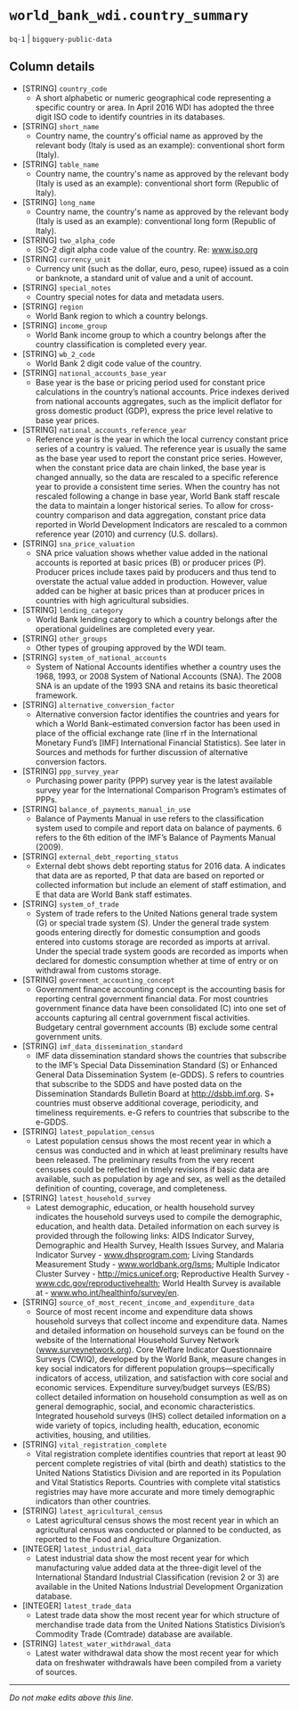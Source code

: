 # `world_bank_wdi.country_summary`
`bq-1` | `bigquery-public-data`

## Column details
* [STRING]    `country_code`
  - A short alphabetic or numeric geographical code representing a specific country or area. In April 2016 WDI has adopted the three digit ISO code to identify countries in its databases.
* [STRING]    `short_name`
  - Country name, the country's official name as approved by the relevant body (Italy is used as an example): conventional short form (Italy).
* [STRING]    `table_name`
  - Country name, the country's name as approved by the relevant body (Italy is used as an example): conventional short form (Republic of Italy).
* [STRING]    `long_name`
  - Country name, the country's name as approved by the relevant body (Italy is used as an example): conventional long form (Republic of Italy).
* [STRING]    `two_alpha_code`
  - ISO-2 digit alpha code value of the country. Re: www.iso.org
* [STRING]    `currency_unit`
  - Currency unit (such as the dollar, euro, peso, rupee) issued as a coin or banknote, a standard unit of value and a unit of account.
* [STRING]    `special_notes`
  - Country special notes for data and metadata users.
* [STRING]    `region`
  - World Bank region to which a country belongs.
* [STRING]    `income_group`
  - World Bank income group to which a country belongs after the country classification is completed every year.
* [STRING]    `wb_2_code`
  - World Bank 2 digit code value of the country.
* [STRING]    `national_accounts_base_year`
  - Base year is the base or pricing period used for constant price calculations in the country’s national accounts. Price indexes derived from national accounts aggregates, such as the implicit deflator for gross domestic product (GDP), express the price level relative to base year prices.
* [STRING]    `national_accounts_reference_year`
  - Reference year is the year in which the local currency constant price series of a country is valued. The reference year is usually the same as the base year used to report the constant price series. However, when the constant price data are chain linked, the base year is changed annually, so the data are rescaled to a specific reference year to provide a consistent time series. When the country has not rescaled following a change in base year, World Bank staff rescale the data to maintain a longer historical series. To allow for cross-country comparison and data aggregation, constant price data reported in World Development Indicators are rescaled to a common reference year (2010) and currency (U.S. dollars).
* [STRING]    `sna_price_valuation`
  - SNA price valuation shows whether value added in the national accounts is reported at basic prices (B) or producer prices (P). Producer prices include taxes paid by producers and thus tend to overstate the actual value added in production. However, value added can be higher at basic prices than at producer prices in countries with high agricultural subsidies.
* [STRING]    `lending_category`
  - World Bank lending category to which a country belongs after the operational guidelines are completed every year.
* [STRING]    `other_groups`
  - Other types of grouping approved by the WDI team.
* [STRING]    `system_of_national_accounts`
  - System of National Accounts identifies whether a country uses the 1968, 1993, or 2008 System of National Accounts (SNA). The 2008 SNA is an update of the 1993 SNA and retains its basic theoretical framework.
* [STRING]    `alternative_conversion_factor`
  - Alternative conversion factor identifies the countries and years for which a World Bank–estimated conversion factor has been used in place of the official exchange rate (line rf in the International Monetary Fund’s [IMF] International Financial Statistics). See later in Sources and methods for further discussion of alternative conversion factors.
* [STRING]    `ppp_survey_year`
  - Purchasing power parity (PPP) survey year is the latest available survey year for the International Comparison Program’s estimates of PPPs.
* [STRING]    `balance_of_payments_manual_in_use`
  - Balance of Payments Manual in use refers to the classification system used to compile and report data on balance of payments. 6 refers to the 6th edition of the IMF’s Balance of Payments Manual (2009).
* [STRING]    `external_debt_reporting_status`
  - External debt shows debt reporting status for 2016 data. A indicates that data are as reported, P that data are based on reported or collected information but include an element of staff estimation, and E that data are World Bank staff estimates.
* [STRING]    `system_of_trade`
  - System of trade refers to the United Nations general trade system (G) or special trade system (S). Under the general trade system goods entering directly for domestic consumption and goods entered into customs storage are recorded as imports at arrival. Under the special trade system goods are recorded as imports when declared for domestic consumption whether at time of entry or on withdrawal from customs storage.
* [STRING]    `government_accounting_concept`
  - Government finance accounting concept is the accounting basis for reporting central government financial data. For most countries government finance data have been consolidated (C) into one set of accounts capturing all central government fiscal activities. Budgetary central government accounts (B) exclude some central government units.
* [STRING]    `imf_data_dissemination_standard`
  - IMF data dissemination standard shows the countries that subscribe to the IMF’s Special Data Dissemination Standard (S) or Enhanced General Data Dissemination System (e-GDDS). S refers to countries that subscribe to the SDDS and have posted data on the Dissemination Standards Bulletin Board at http://dsbb.imf.org. S+ countries must observe additional coverage, periodicity, and timeliness requirements. e-G refers to countries that subscribe to the e-GDDS.
* [STRING]    `latest_population_census`
  - Latest population census shows the most recent year in which a census was conducted and in which at least preliminary results have been released. The preliminary results from the very recent censuses could be reflected in timely revisions if basic data are available, such as population by age and sex, as well as the detailed definition of counting, coverage, and completeness.
* [STRING]    `latest_household_survey`
  - Latest demographic, education, or health household survey indicates the household surveys used to compile the demographic, education, and health data. Detailed information on each survey is provided through the following links:  AIDS Indicator Survey, Demographic and Health Survey, Health Issues Survey, and Malaria Indicator Survey - www.dhsprogram.com; Living Standards Measurement Study -  www.worldbank.org/lsms; Multiple Indicator Cluster Survey - http://mics.unicef.org; Reproductive Health Survey -  www.cdc.gov/reproductivehealth; World Health Survey is available at - www.who.int/healthinfo/survey/en.
* [STRING]    `source_of_most_recent_income_and_expenditure_data`
  - Source of most recent income and expenditure data shows household surveys that collect income and expenditure data. Names and detailed information on household surveys can be found on the website of the International Household Survey Network (www.surveynetwork.org). Core Welfare Indicator Questionnaire Surveys (CWIQ), developed by the World Bank, measure changes in key social indicators for different population groups—specifically indicators of access, utilization, and satisfaction with core social and economic services. Expenditure survey/budget surveys (ES/BS) collect detailed information on household consumption as well as on general demographic, social, and economic characteristics. Integrated household surveys (IHS) collect detailed information on a wide variety of topics, including health, education, economic activities, housing, and utilities.
* [STRING]    `vital_registration_complete`
  - Vital registration complete identifies countries that report at least 90 percent complete registries of vital (birth and death) statistics to the United Nations Statistics Division and are reported in its Population and Vital Statistics Reports. Countries with complete vital statistics registries may have more accurate and more timely demographic indicators than other countries.
* [STRING]    `latest_agricultural_census`
  - Latest agricultural census shows the most recent year in which an agricultural census was conducted or planned to be conducted, as reported to the Food and Agriculture Organization.
* [INTEGER]   `latest_industrial_data`
  - Latest industrial data show the most recent year for which manufacturing value added data at the three-digit level of the International Standard Industrial Classification (revision 2 or 3) are available in the United Nations Industrial Development Organization database.
* [INTEGER]   `latest_trade_data`
  - Latest trade data show the most recent year for which structure of merchandise trade data from the United Nations Statistics Division’s Commodity Trade (Comtrade) database are available.
* [STRING]    `latest_water_withdrawal_data`
  - Latest water withdrawal data show the most recent year for which data on freshwater withdrawals have been compiled from a variety of sources.

-------------------------------------------------------------------------------
*Do not make edits above this line.*
